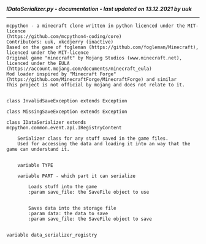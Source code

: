 ***IDataSerializer.py - documentation - last updated on 13.12.2021 by uuk***
___

    mcpython - a minecraft clone written in python licenced under the MIT-licence 
    (https://github.com/mcpython4-coding/core)
    Contributors: uuk, xkcdjerry (inactive)
    Based on the game of fogleman (https://github.com/fogleman/Minecraft), licenced under the MIT-licence
    Original game "minecraft" by Mojang Studios (www.minecraft.net), licenced under the EULA
    (https://account.mojang.com/documents/minecraft_eula)
    Mod loader inspired by "Minecraft Forge" (https://github.com/MinecraftForge/MinecraftForge) and similar
    This project is not official by mojang and does not relate to it.


    class InvalidSaveException extends Exception

    class MissingSaveException extends Exception

    class IDataSerializer extends mcpython.common.event.api.IRegistryContent
        
        Serializer class for any stuff saved in the game files.
        Used for accessing the data and loading it into an way that the game can understand it.


        variable TYPE

        variable PART - which part it can serialize
            
            Loads stuff into the game
            :param save_file: the SaveFile object to use

            
            Saves data into the storage file
            :param data: the data to save
            :param save_file: the SaveFile object to save


    variable data_serializer_registry